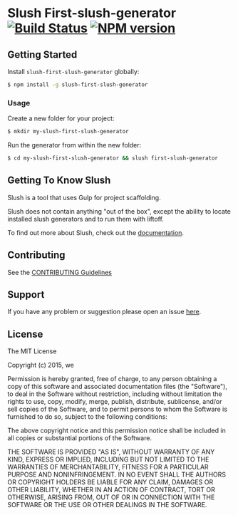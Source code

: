 # Slush First-slush-generator [![Build Status](https://secure.travis-ci.org/webberr/slush-first-slush-generator.png?branch=master)](https://travis-ci.org/webberr/slush-first-slush-generator) [![NPM version](https://badge-me.herokuapp.com/api/npm/slush-first-slush-generator.png)](http://badges.enytc.com/for/npm/slush-first-slush-generator)

> 


## Getting Started

Install `slush-first-slush-generator` globally:

```bash
$ npm install -g slush-first-slush-generator
```

### Usage

Create a new folder for your project:

```bash
$ mkdir my-slush-first-slush-generator
```

Run the generator from within the new folder:

```bash
$ cd my-slush-first-slush-generator && slush first-slush-generator
```

## Getting To Know Slush

Slush is a tool that uses Gulp for project scaffolding.

Slush does not contain anything "out of the box", except the ability to locate installed slush generators and to run them with liftoff.

To find out more about Slush, check out the [documentation](https://github.com/slushjs/slush).

## Contributing

See the [CONTRIBUTING Guidelines](https://github.com/webberr/slush-first-slush-generator/blob/master/CONTRIBUTING.md)

## Support
If you have any problem or suggestion please open an issue [here](https://github.com/webberr/slush-first-slush-generator/issues).

## License 

The MIT License

Copyright (c) 2015, we

Permission is hereby granted, free of charge, to any person
obtaining a copy of this software and associated documentation
files (the "Software"), to deal in the Software without
restriction, including without limitation the rights to use,
copy, modify, merge, publish, distribute, sublicense, and/or sell
copies of the Software, and to permit persons to whom the
Software is furnished to do so, subject to the following
conditions:

The above copyright notice and this permission notice shall be
included in all copies or substantial portions of the Software.

THE SOFTWARE IS PROVIDED "AS IS", WITHOUT WARRANTY OF ANY KIND,
EXPRESS OR IMPLIED, INCLUDING BUT NOT LIMITED TO THE WARRANTIES
OF MERCHANTABILITY, FITNESS FOR A PARTICULAR PURPOSE AND
NONINFRINGEMENT. IN NO EVENT SHALL THE AUTHORS OR COPYRIGHT
HOLDERS BE LIABLE FOR ANY CLAIM, DAMAGES OR OTHER LIABILITY,
WHETHER IN AN ACTION OF CONTRACT, TORT OR OTHERWISE, ARISING
FROM, OUT OF OR IN CONNECTION WITH THE SOFTWARE OR THE USE OR
OTHER DEALINGS IN THE SOFTWARE.

